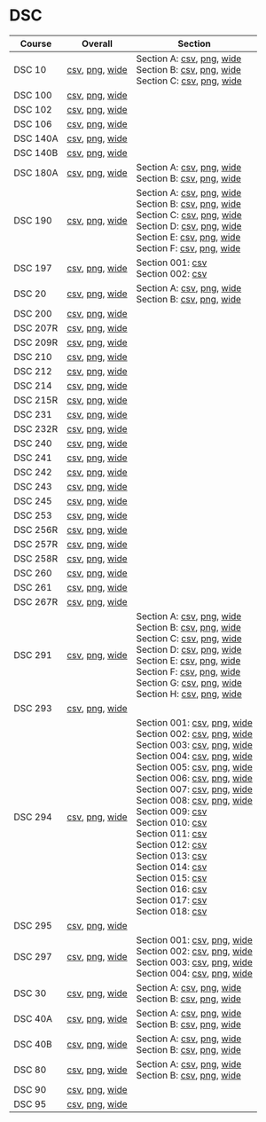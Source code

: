 # DSC

| Course | Overall | Section |
| ------ | ------- | ------- |
| DSC 10 | [csv](https://github.com/UCSD-Historical-Enrollment-Data/2024Fall/blob/main/overall/DSC%2010.csv), [png](https://raw.githubusercontent.com/UCSD-Historical-Enrollment-Data/2024Fall/main/plot_overall/DSC%2010.png), [wide](https://raw.githubusercontent.com/UCSD-Historical-Enrollment-Data/2024Fall/main/plot_overall_wide/DSC%2010.png) | Section A: [csv](https://github.com/UCSD-Historical-Enrollment-Data/2024Fall/blob/main/section/DSC%2010_A.csv), [png](https://raw.githubusercontent.com/UCSD-Historical-Enrollment-Data/2024Fall/main/plot_section/DSC%2010_A.png), [wide](https://raw.githubusercontent.com/UCSD-Historical-Enrollment-Data/2024Fall/main/plot_section_wide/DSC%2010_A.png)<br>Section B: [csv](https://github.com/UCSD-Historical-Enrollment-Data/2024Fall/blob/main/section/DSC%2010_B.csv), [png](https://raw.githubusercontent.com/UCSD-Historical-Enrollment-Data/2024Fall/main/plot_section/DSC%2010_B.png), [wide](https://raw.githubusercontent.com/UCSD-Historical-Enrollment-Data/2024Fall/main/plot_section_wide/DSC%2010_B.png)<br>Section C: [csv](https://github.com/UCSD-Historical-Enrollment-Data/2024Fall/blob/main/section/DSC%2010_C.csv), [png](https://raw.githubusercontent.com/UCSD-Historical-Enrollment-Data/2024Fall/main/plot_section/DSC%2010_C.png), [wide](https://raw.githubusercontent.com/UCSD-Historical-Enrollment-Data/2024Fall/main/plot_section_wide/DSC%2010_C.png) |
| DSC 100 | [csv](https://github.com/UCSD-Historical-Enrollment-Data/2024Fall/blob/main/overall/DSC%20100.csv), [png](https://raw.githubusercontent.com/UCSD-Historical-Enrollment-Data/2024Fall/main/plot_overall/DSC%20100.png), [wide](https://raw.githubusercontent.com/UCSD-Historical-Enrollment-Data/2024Fall/main/plot_overall_wide/DSC%20100.png) |  |
| DSC 102 | [csv](https://github.com/UCSD-Historical-Enrollment-Data/2024Fall/blob/main/overall/DSC%20102.csv), [png](https://raw.githubusercontent.com/UCSD-Historical-Enrollment-Data/2024Fall/main/plot_overall/DSC%20102.png), [wide](https://raw.githubusercontent.com/UCSD-Historical-Enrollment-Data/2024Fall/main/plot_overall_wide/DSC%20102.png) |  |
| DSC 106 | [csv](https://github.com/UCSD-Historical-Enrollment-Data/2024Fall/blob/main/overall/DSC%20106.csv), [png](https://raw.githubusercontent.com/UCSD-Historical-Enrollment-Data/2024Fall/main/plot_overall/DSC%20106.png), [wide](https://raw.githubusercontent.com/UCSD-Historical-Enrollment-Data/2024Fall/main/plot_overall_wide/DSC%20106.png) |  |
| DSC 140A | [csv](https://github.com/UCSD-Historical-Enrollment-Data/2024Fall/blob/main/overall/DSC%20140A.csv), [png](https://raw.githubusercontent.com/UCSD-Historical-Enrollment-Data/2024Fall/main/plot_overall/DSC%20140A.png), [wide](https://raw.githubusercontent.com/UCSD-Historical-Enrollment-Data/2024Fall/main/plot_overall_wide/DSC%20140A.png) |  |
| DSC 140B | [csv](https://github.com/UCSD-Historical-Enrollment-Data/2024Fall/blob/main/overall/DSC%20140B.csv), [png](https://raw.githubusercontent.com/UCSD-Historical-Enrollment-Data/2024Fall/main/plot_overall/DSC%20140B.png), [wide](https://raw.githubusercontent.com/UCSD-Historical-Enrollment-Data/2024Fall/main/plot_overall_wide/DSC%20140B.png) |  |
| DSC 180A | [csv](https://github.com/UCSD-Historical-Enrollment-Data/2024Fall/blob/main/overall/DSC%20180A.csv), [png](https://raw.githubusercontent.com/UCSD-Historical-Enrollment-Data/2024Fall/main/plot_overall/DSC%20180A.png), [wide](https://raw.githubusercontent.com/UCSD-Historical-Enrollment-Data/2024Fall/main/plot_overall_wide/DSC%20180A.png) | Section A: [csv](https://github.com/UCSD-Historical-Enrollment-Data/2024Fall/blob/main/section/DSC%20180A_A.csv), [png](https://raw.githubusercontent.com/UCSD-Historical-Enrollment-Data/2024Fall/main/plot_section/DSC%20180A_A.png), [wide](https://raw.githubusercontent.com/UCSD-Historical-Enrollment-Data/2024Fall/main/plot_section_wide/DSC%20180A_A.png)<br>Section B: [csv](https://github.com/UCSD-Historical-Enrollment-Data/2024Fall/blob/main/section/DSC%20180A_B.csv), [png](https://raw.githubusercontent.com/UCSD-Historical-Enrollment-Data/2024Fall/main/plot_section/DSC%20180A_B.png), [wide](https://raw.githubusercontent.com/UCSD-Historical-Enrollment-Data/2024Fall/main/plot_section_wide/DSC%20180A_B.png) |
| DSC 190 | [csv](https://github.com/UCSD-Historical-Enrollment-Data/2024Fall/blob/main/overall/DSC%20190.csv), [png](https://raw.githubusercontent.com/UCSD-Historical-Enrollment-Data/2024Fall/main/plot_overall/DSC%20190.png), [wide](https://raw.githubusercontent.com/UCSD-Historical-Enrollment-Data/2024Fall/main/plot_overall_wide/DSC%20190.png) | Section A: [csv](https://github.com/UCSD-Historical-Enrollment-Data/2024Fall/blob/main/section/DSC%20190_A.csv), [png](https://raw.githubusercontent.com/UCSD-Historical-Enrollment-Data/2024Fall/main/plot_section/DSC%20190_A.png), [wide](https://raw.githubusercontent.com/UCSD-Historical-Enrollment-Data/2024Fall/main/plot_section_wide/DSC%20190_A.png)<br>Section B: [csv](https://github.com/UCSD-Historical-Enrollment-Data/2024Fall/blob/main/section/DSC%20190_B.csv), [png](https://raw.githubusercontent.com/UCSD-Historical-Enrollment-Data/2024Fall/main/plot_section/DSC%20190_B.png), [wide](https://raw.githubusercontent.com/UCSD-Historical-Enrollment-Data/2024Fall/main/plot_section_wide/DSC%20190_B.png)<br>Section C: [csv](https://github.com/UCSD-Historical-Enrollment-Data/2024Fall/blob/main/section/DSC%20190_C.csv), [png](https://raw.githubusercontent.com/UCSD-Historical-Enrollment-Data/2024Fall/main/plot_section/DSC%20190_C.png), [wide](https://raw.githubusercontent.com/UCSD-Historical-Enrollment-Data/2024Fall/main/plot_section_wide/DSC%20190_C.png)<br>Section D: [csv](https://github.com/UCSD-Historical-Enrollment-Data/2024Fall/blob/main/section/DSC%20190_D.csv), [png](https://raw.githubusercontent.com/UCSD-Historical-Enrollment-Data/2024Fall/main/plot_section/DSC%20190_D.png), [wide](https://raw.githubusercontent.com/UCSD-Historical-Enrollment-Data/2024Fall/main/plot_section_wide/DSC%20190_D.png)<br>Section E: [csv](https://github.com/UCSD-Historical-Enrollment-Data/2024Fall/blob/main/section/DSC%20190_E.csv), [png](https://raw.githubusercontent.com/UCSD-Historical-Enrollment-Data/2024Fall/main/plot_section/DSC%20190_E.png), [wide](https://raw.githubusercontent.com/UCSD-Historical-Enrollment-Data/2024Fall/main/plot_section_wide/DSC%20190_E.png)<br>Section F: [csv](https://github.com/UCSD-Historical-Enrollment-Data/2024Fall/blob/main/section/DSC%20190_F.csv), [png](https://raw.githubusercontent.com/UCSD-Historical-Enrollment-Data/2024Fall/main/plot_section/DSC%20190_F.png), [wide](https://raw.githubusercontent.com/UCSD-Historical-Enrollment-Data/2024Fall/main/plot_section_wide/DSC%20190_F.png) |
| DSC 197 | [csv](https://github.com/UCSD-Historical-Enrollment-Data/2024Fall/blob/main/overall/DSC%20197.csv), [png](https://raw.githubusercontent.com/UCSD-Historical-Enrollment-Data/2024Fall/main/plot_overall/DSC%20197.png), [wide](https://raw.githubusercontent.com/UCSD-Historical-Enrollment-Data/2024Fall/main/plot_overall_wide/DSC%20197.png) | Section 001: [csv](https://github.com/UCSD-Historical-Enrollment-Data/2024Fall/blob/main/section/DSC%20197_001.csv)<br>Section 002: [csv](https://github.com/UCSD-Historical-Enrollment-Data/2024Fall/blob/main/section/DSC%20197_002.csv) |
| DSC 20 | [csv](https://github.com/UCSD-Historical-Enrollment-Data/2024Fall/blob/main/overall/DSC%2020.csv), [png](https://raw.githubusercontent.com/UCSD-Historical-Enrollment-Data/2024Fall/main/plot_overall/DSC%2020.png), [wide](https://raw.githubusercontent.com/UCSD-Historical-Enrollment-Data/2024Fall/main/plot_overall_wide/DSC%2020.png) | Section A: [csv](https://github.com/UCSD-Historical-Enrollment-Data/2024Fall/blob/main/section/DSC%2020_A.csv), [png](https://raw.githubusercontent.com/UCSD-Historical-Enrollment-Data/2024Fall/main/plot_section/DSC%2020_A.png), [wide](https://raw.githubusercontent.com/UCSD-Historical-Enrollment-Data/2024Fall/main/plot_section_wide/DSC%2020_A.png)<br>Section B: [csv](https://github.com/UCSD-Historical-Enrollment-Data/2024Fall/blob/main/section/DSC%2020_B.csv), [png](https://raw.githubusercontent.com/UCSD-Historical-Enrollment-Data/2024Fall/main/plot_section/DSC%2020_B.png), [wide](https://raw.githubusercontent.com/UCSD-Historical-Enrollment-Data/2024Fall/main/plot_section_wide/DSC%2020_B.png) |
| DSC 200 | [csv](https://github.com/UCSD-Historical-Enrollment-Data/2024Fall/blob/main/overall/DSC%20200.csv), [png](https://raw.githubusercontent.com/UCSD-Historical-Enrollment-Data/2024Fall/main/plot_overall/DSC%20200.png), [wide](https://raw.githubusercontent.com/UCSD-Historical-Enrollment-Data/2024Fall/main/plot_overall_wide/DSC%20200.png) |  |
| DSC 207R | [csv](https://github.com/UCSD-Historical-Enrollment-Data/2024Fall/blob/main/overall/DSC%20207R.csv), [png](https://raw.githubusercontent.com/UCSD-Historical-Enrollment-Data/2024Fall/main/plot_overall/DSC%20207R.png), [wide](https://raw.githubusercontent.com/UCSD-Historical-Enrollment-Data/2024Fall/main/plot_overall_wide/DSC%20207R.png) |  |
| DSC 209R | [csv](https://github.com/UCSD-Historical-Enrollment-Data/2024Fall/blob/main/overall/DSC%20209R.csv), [png](https://raw.githubusercontent.com/UCSD-Historical-Enrollment-Data/2024Fall/main/plot_overall/DSC%20209R.png), [wide](https://raw.githubusercontent.com/UCSD-Historical-Enrollment-Data/2024Fall/main/plot_overall_wide/DSC%20209R.png) |  |
| DSC 210 | [csv](https://github.com/UCSD-Historical-Enrollment-Data/2024Fall/blob/main/overall/DSC%20210.csv), [png](https://raw.githubusercontent.com/UCSD-Historical-Enrollment-Data/2024Fall/main/plot_overall/DSC%20210.png), [wide](https://raw.githubusercontent.com/UCSD-Historical-Enrollment-Data/2024Fall/main/plot_overall_wide/DSC%20210.png) |  |
| DSC 212 | [csv](https://github.com/UCSD-Historical-Enrollment-Data/2024Fall/blob/main/overall/DSC%20212.csv), [png](https://raw.githubusercontent.com/UCSD-Historical-Enrollment-Data/2024Fall/main/plot_overall/DSC%20212.png), [wide](https://raw.githubusercontent.com/UCSD-Historical-Enrollment-Data/2024Fall/main/plot_overall_wide/DSC%20212.png) |  |
| DSC 214 | [csv](https://github.com/UCSD-Historical-Enrollment-Data/2024Fall/blob/main/overall/DSC%20214.csv), [png](https://raw.githubusercontent.com/UCSD-Historical-Enrollment-Data/2024Fall/main/plot_overall/DSC%20214.png), [wide](https://raw.githubusercontent.com/UCSD-Historical-Enrollment-Data/2024Fall/main/plot_overall_wide/DSC%20214.png) |  |
| DSC 215R | [csv](https://github.com/UCSD-Historical-Enrollment-Data/2024Fall/blob/main/overall/DSC%20215R.csv), [png](https://raw.githubusercontent.com/UCSD-Historical-Enrollment-Data/2024Fall/main/plot_overall/DSC%20215R.png), [wide](https://raw.githubusercontent.com/UCSD-Historical-Enrollment-Data/2024Fall/main/plot_overall_wide/DSC%20215R.png) |  |
| DSC 231 | [csv](https://github.com/UCSD-Historical-Enrollment-Data/2024Fall/blob/main/overall/DSC%20231.csv), [png](https://raw.githubusercontent.com/UCSD-Historical-Enrollment-Data/2024Fall/main/plot_overall/DSC%20231.png), [wide](https://raw.githubusercontent.com/UCSD-Historical-Enrollment-Data/2024Fall/main/plot_overall_wide/DSC%20231.png) |  |
| DSC 232R | [csv](https://github.com/UCSD-Historical-Enrollment-Data/2024Fall/blob/main/overall/DSC%20232R.csv), [png](https://raw.githubusercontent.com/UCSD-Historical-Enrollment-Data/2024Fall/main/plot_overall/DSC%20232R.png), [wide](https://raw.githubusercontent.com/UCSD-Historical-Enrollment-Data/2024Fall/main/plot_overall_wide/DSC%20232R.png) |  |
| DSC 240 | [csv](https://github.com/UCSD-Historical-Enrollment-Data/2024Fall/blob/main/overall/DSC%20240.csv), [png](https://raw.githubusercontent.com/UCSD-Historical-Enrollment-Data/2024Fall/main/plot_overall/DSC%20240.png), [wide](https://raw.githubusercontent.com/UCSD-Historical-Enrollment-Data/2024Fall/main/plot_overall_wide/DSC%20240.png) |  |
| DSC 241 | [csv](https://github.com/UCSD-Historical-Enrollment-Data/2024Fall/blob/main/overall/DSC%20241.csv), [png](https://raw.githubusercontent.com/UCSD-Historical-Enrollment-Data/2024Fall/main/plot_overall/DSC%20241.png), [wide](https://raw.githubusercontent.com/UCSD-Historical-Enrollment-Data/2024Fall/main/plot_overall_wide/DSC%20241.png) |  |
| DSC 242 | [csv](https://github.com/UCSD-Historical-Enrollment-Data/2024Fall/blob/main/overall/DSC%20242.csv), [png](https://raw.githubusercontent.com/UCSD-Historical-Enrollment-Data/2024Fall/main/plot_overall/DSC%20242.png), [wide](https://raw.githubusercontent.com/UCSD-Historical-Enrollment-Data/2024Fall/main/plot_overall_wide/DSC%20242.png) |  |
| DSC 243 | [csv](https://github.com/UCSD-Historical-Enrollment-Data/2024Fall/blob/main/overall/DSC%20243.csv), [png](https://raw.githubusercontent.com/UCSD-Historical-Enrollment-Data/2024Fall/main/plot_overall/DSC%20243.png), [wide](https://raw.githubusercontent.com/UCSD-Historical-Enrollment-Data/2024Fall/main/plot_overall_wide/DSC%20243.png) |  |
| DSC 245 | [csv](https://github.com/UCSD-Historical-Enrollment-Data/2024Fall/blob/main/overall/DSC%20245.csv), [png](https://raw.githubusercontent.com/UCSD-Historical-Enrollment-Data/2024Fall/main/plot_overall/DSC%20245.png), [wide](https://raw.githubusercontent.com/UCSD-Historical-Enrollment-Data/2024Fall/main/plot_overall_wide/DSC%20245.png) |  |
| DSC 253 | [csv](https://github.com/UCSD-Historical-Enrollment-Data/2024Fall/blob/main/overall/DSC%20253.csv), [png](https://raw.githubusercontent.com/UCSD-Historical-Enrollment-Data/2024Fall/main/plot_overall/DSC%20253.png), [wide](https://raw.githubusercontent.com/UCSD-Historical-Enrollment-Data/2024Fall/main/plot_overall_wide/DSC%20253.png) |  |
| DSC 256R | [csv](https://github.com/UCSD-Historical-Enrollment-Data/2024Fall/blob/main/overall/DSC%20256R.csv), [png](https://raw.githubusercontent.com/UCSD-Historical-Enrollment-Data/2024Fall/main/plot_overall/DSC%20256R.png), [wide](https://raw.githubusercontent.com/UCSD-Historical-Enrollment-Data/2024Fall/main/plot_overall_wide/DSC%20256R.png) |  |
| DSC 257R | [csv](https://github.com/UCSD-Historical-Enrollment-Data/2024Fall/blob/main/overall/DSC%20257R.csv), [png](https://raw.githubusercontent.com/UCSD-Historical-Enrollment-Data/2024Fall/main/plot_overall/DSC%20257R.png), [wide](https://raw.githubusercontent.com/UCSD-Historical-Enrollment-Data/2024Fall/main/plot_overall_wide/DSC%20257R.png) |  |
| DSC 258R | [csv](https://github.com/UCSD-Historical-Enrollment-Data/2024Fall/blob/main/overall/DSC%20258R.csv), [png](https://raw.githubusercontent.com/UCSD-Historical-Enrollment-Data/2024Fall/main/plot_overall/DSC%20258R.png), [wide](https://raw.githubusercontent.com/UCSD-Historical-Enrollment-Data/2024Fall/main/plot_overall_wide/DSC%20258R.png) |  |
| DSC 260 | [csv](https://github.com/UCSD-Historical-Enrollment-Data/2024Fall/blob/main/overall/DSC%20260.csv), [png](https://raw.githubusercontent.com/UCSD-Historical-Enrollment-Data/2024Fall/main/plot_overall/DSC%20260.png), [wide](https://raw.githubusercontent.com/UCSD-Historical-Enrollment-Data/2024Fall/main/plot_overall_wide/DSC%20260.png) |  |
| DSC 261 | [csv](https://github.com/UCSD-Historical-Enrollment-Data/2024Fall/blob/main/overall/DSC%20261.csv), [png](https://raw.githubusercontent.com/UCSD-Historical-Enrollment-Data/2024Fall/main/plot_overall/DSC%20261.png), [wide](https://raw.githubusercontent.com/UCSD-Historical-Enrollment-Data/2024Fall/main/plot_overall_wide/DSC%20261.png) |  |
| DSC 267R | [csv](https://github.com/UCSD-Historical-Enrollment-Data/2024Fall/blob/main/overall/DSC%20267R.csv), [png](https://raw.githubusercontent.com/UCSD-Historical-Enrollment-Data/2024Fall/main/plot_overall/DSC%20267R.png), [wide](https://raw.githubusercontent.com/UCSD-Historical-Enrollment-Data/2024Fall/main/plot_overall_wide/DSC%20267R.png) |  |
| DSC 291 | [csv](https://github.com/UCSD-Historical-Enrollment-Data/2024Fall/blob/main/overall/DSC%20291.csv), [png](https://raw.githubusercontent.com/UCSD-Historical-Enrollment-Data/2024Fall/main/plot_overall/DSC%20291.png), [wide](https://raw.githubusercontent.com/UCSD-Historical-Enrollment-Data/2024Fall/main/plot_overall_wide/DSC%20291.png) | Section A: [csv](https://github.com/UCSD-Historical-Enrollment-Data/2024Fall/blob/main/section/DSC%20291_A.csv), [png](https://raw.githubusercontent.com/UCSD-Historical-Enrollment-Data/2024Fall/main/plot_section/DSC%20291_A.png), [wide](https://raw.githubusercontent.com/UCSD-Historical-Enrollment-Data/2024Fall/main/plot_section_wide/DSC%20291_A.png)<br>Section B: [csv](https://github.com/UCSD-Historical-Enrollment-Data/2024Fall/blob/main/section/DSC%20291_B.csv), [png](https://raw.githubusercontent.com/UCSD-Historical-Enrollment-Data/2024Fall/main/plot_section/DSC%20291_B.png), [wide](https://raw.githubusercontent.com/UCSD-Historical-Enrollment-Data/2024Fall/main/plot_section_wide/DSC%20291_B.png)<br>Section C: [csv](https://github.com/UCSD-Historical-Enrollment-Data/2024Fall/blob/main/section/DSC%20291_C.csv), [png](https://raw.githubusercontent.com/UCSD-Historical-Enrollment-Data/2024Fall/main/plot_section/DSC%20291_C.png), [wide](https://raw.githubusercontent.com/UCSD-Historical-Enrollment-Data/2024Fall/main/plot_section_wide/DSC%20291_C.png)<br>Section D: [csv](https://github.com/UCSD-Historical-Enrollment-Data/2024Fall/blob/main/section/DSC%20291_D.csv), [png](https://raw.githubusercontent.com/UCSD-Historical-Enrollment-Data/2024Fall/main/plot_section/DSC%20291_D.png), [wide](https://raw.githubusercontent.com/UCSD-Historical-Enrollment-Data/2024Fall/main/plot_section_wide/DSC%20291_D.png)<br>Section E: [csv](https://github.com/UCSD-Historical-Enrollment-Data/2024Fall/blob/main/section/DSC%20291_E.csv), [png](https://raw.githubusercontent.com/UCSD-Historical-Enrollment-Data/2024Fall/main/plot_section/DSC%20291_E.png), [wide](https://raw.githubusercontent.com/UCSD-Historical-Enrollment-Data/2024Fall/main/plot_section_wide/DSC%20291_E.png)<br>Section F: [csv](https://github.com/UCSD-Historical-Enrollment-Data/2024Fall/blob/main/section/DSC%20291_F.csv), [png](https://raw.githubusercontent.com/UCSD-Historical-Enrollment-Data/2024Fall/main/plot_section/DSC%20291_F.png), [wide](https://raw.githubusercontent.com/UCSD-Historical-Enrollment-Data/2024Fall/main/plot_section_wide/DSC%20291_F.png)<br>Section G: [csv](https://github.com/UCSD-Historical-Enrollment-Data/2024Fall/blob/main/section/DSC%20291_G.csv), [png](https://raw.githubusercontent.com/UCSD-Historical-Enrollment-Data/2024Fall/main/plot_section/DSC%20291_G.png), [wide](https://raw.githubusercontent.com/UCSD-Historical-Enrollment-Data/2024Fall/main/plot_section_wide/DSC%20291_G.png)<br>Section H: [csv](https://github.com/UCSD-Historical-Enrollment-Data/2024Fall/blob/main/section/DSC%20291_H.csv), [png](https://raw.githubusercontent.com/UCSD-Historical-Enrollment-Data/2024Fall/main/plot_section/DSC%20291_H.png), [wide](https://raw.githubusercontent.com/UCSD-Historical-Enrollment-Data/2024Fall/main/plot_section_wide/DSC%20291_H.png) |
| DSC 293 | [csv](https://github.com/UCSD-Historical-Enrollment-Data/2024Fall/blob/main/overall/DSC%20293.csv), [png](https://raw.githubusercontent.com/UCSD-Historical-Enrollment-Data/2024Fall/main/plot_overall/DSC%20293.png), [wide](https://raw.githubusercontent.com/UCSD-Historical-Enrollment-Data/2024Fall/main/plot_overall_wide/DSC%20293.png) |  |
| DSC 294 | [csv](https://github.com/UCSD-Historical-Enrollment-Data/2024Fall/blob/main/overall/DSC%20294.csv), [png](https://raw.githubusercontent.com/UCSD-Historical-Enrollment-Data/2024Fall/main/plot_overall/DSC%20294.png), [wide](https://raw.githubusercontent.com/UCSD-Historical-Enrollment-Data/2024Fall/main/plot_overall_wide/DSC%20294.png) | Section 001: [csv](https://github.com/UCSD-Historical-Enrollment-Data/2024Fall/blob/main/section/DSC%20294_001.csv), [png](https://raw.githubusercontent.com/UCSD-Historical-Enrollment-Data/2024Fall/main/plot_section/DSC%20294_001.png), [wide](https://raw.githubusercontent.com/UCSD-Historical-Enrollment-Data/2024Fall/main/plot_section_wide/DSC%20294_001.png)<br>Section 002: [csv](https://github.com/UCSD-Historical-Enrollment-Data/2024Fall/blob/main/section/DSC%20294_002.csv), [png](https://raw.githubusercontent.com/UCSD-Historical-Enrollment-Data/2024Fall/main/plot_section/DSC%20294_002.png), [wide](https://raw.githubusercontent.com/UCSD-Historical-Enrollment-Data/2024Fall/main/plot_section_wide/DSC%20294_002.png)<br>Section 003: [csv](https://github.com/UCSD-Historical-Enrollment-Data/2024Fall/blob/main/section/DSC%20294_003.csv), [png](https://raw.githubusercontent.com/UCSD-Historical-Enrollment-Data/2024Fall/main/plot_section/DSC%20294_003.png), [wide](https://raw.githubusercontent.com/UCSD-Historical-Enrollment-Data/2024Fall/main/plot_section_wide/DSC%20294_003.png)<br>Section 004: [csv](https://github.com/UCSD-Historical-Enrollment-Data/2024Fall/blob/main/section/DSC%20294_004.csv), [png](https://raw.githubusercontent.com/UCSD-Historical-Enrollment-Data/2024Fall/main/plot_section/DSC%20294_004.png), [wide](https://raw.githubusercontent.com/UCSD-Historical-Enrollment-Data/2024Fall/main/plot_section_wide/DSC%20294_004.png)<br>Section 005: [csv](https://github.com/UCSD-Historical-Enrollment-Data/2024Fall/blob/main/section/DSC%20294_005.csv), [png](https://raw.githubusercontent.com/UCSD-Historical-Enrollment-Data/2024Fall/main/plot_section/DSC%20294_005.png), [wide](https://raw.githubusercontent.com/UCSD-Historical-Enrollment-Data/2024Fall/main/plot_section_wide/DSC%20294_005.png)<br>Section 006: [csv](https://github.com/UCSD-Historical-Enrollment-Data/2024Fall/blob/main/section/DSC%20294_006.csv), [png](https://raw.githubusercontent.com/UCSD-Historical-Enrollment-Data/2024Fall/main/plot_section/DSC%20294_006.png), [wide](https://raw.githubusercontent.com/UCSD-Historical-Enrollment-Data/2024Fall/main/plot_section_wide/DSC%20294_006.png)<br>Section 007: [csv](https://github.com/UCSD-Historical-Enrollment-Data/2024Fall/blob/main/section/DSC%20294_007.csv), [png](https://raw.githubusercontent.com/UCSD-Historical-Enrollment-Data/2024Fall/main/plot_section/DSC%20294_007.png), [wide](https://raw.githubusercontent.com/UCSD-Historical-Enrollment-Data/2024Fall/main/plot_section_wide/DSC%20294_007.png)<br>Section 008: [csv](https://github.com/UCSD-Historical-Enrollment-Data/2024Fall/blob/main/section/DSC%20294_008.csv), [png](https://raw.githubusercontent.com/UCSD-Historical-Enrollment-Data/2024Fall/main/plot_section/DSC%20294_008.png), [wide](https://raw.githubusercontent.com/UCSD-Historical-Enrollment-Data/2024Fall/main/plot_section_wide/DSC%20294_008.png)<br>Section 009: [csv](https://github.com/UCSD-Historical-Enrollment-Data/2024Fall/blob/main/section/DSC%20294_009.csv)<br>Section 010: [csv](https://github.com/UCSD-Historical-Enrollment-Data/2024Fall/blob/main/section/DSC%20294_010.csv)<br>Section 011: [csv](https://github.com/UCSD-Historical-Enrollment-Data/2024Fall/blob/main/section/DSC%20294_011.csv)<br>Section 012: [csv](https://github.com/UCSD-Historical-Enrollment-Data/2024Fall/blob/main/section/DSC%20294_012.csv)<br>Section 013: [csv](https://github.com/UCSD-Historical-Enrollment-Data/2024Fall/blob/main/section/DSC%20294_013.csv)<br>Section 014: [csv](https://github.com/UCSD-Historical-Enrollment-Data/2024Fall/blob/main/section/DSC%20294_014.csv)<br>Section 015: [csv](https://github.com/UCSD-Historical-Enrollment-Data/2024Fall/blob/main/section/DSC%20294_015.csv)<br>Section 016: [csv](https://github.com/UCSD-Historical-Enrollment-Data/2024Fall/blob/main/section/DSC%20294_016.csv)<br>Section 017: [csv](https://github.com/UCSD-Historical-Enrollment-Data/2024Fall/blob/main/section/DSC%20294_017.csv)<br>Section 018: [csv](https://github.com/UCSD-Historical-Enrollment-Data/2024Fall/blob/main/section/DSC%20294_018.csv) |
| DSC 295 | [csv](https://github.com/UCSD-Historical-Enrollment-Data/2024Fall/blob/main/overall/DSC%20295.csv), [png](https://raw.githubusercontent.com/UCSD-Historical-Enrollment-Data/2024Fall/main/plot_overall/DSC%20295.png), [wide](https://raw.githubusercontent.com/UCSD-Historical-Enrollment-Data/2024Fall/main/plot_overall_wide/DSC%20295.png) |  |
| DSC 297 | [csv](https://github.com/UCSD-Historical-Enrollment-Data/2024Fall/blob/main/overall/DSC%20297.csv), [png](https://raw.githubusercontent.com/UCSD-Historical-Enrollment-Data/2024Fall/main/plot_overall/DSC%20297.png), [wide](https://raw.githubusercontent.com/UCSD-Historical-Enrollment-Data/2024Fall/main/plot_overall_wide/DSC%20297.png) | Section 001: [csv](https://github.com/UCSD-Historical-Enrollment-Data/2024Fall/blob/main/section/DSC%20297_001.csv), [png](https://raw.githubusercontent.com/UCSD-Historical-Enrollment-Data/2024Fall/main/plot_section/DSC%20297_001.png), [wide](https://raw.githubusercontent.com/UCSD-Historical-Enrollment-Data/2024Fall/main/plot_section_wide/DSC%20297_001.png)<br>Section 002: [csv](https://github.com/UCSD-Historical-Enrollment-Data/2024Fall/blob/main/section/DSC%20297_002.csv), [png](https://raw.githubusercontent.com/UCSD-Historical-Enrollment-Data/2024Fall/main/plot_section/DSC%20297_002.png), [wide](https://raw.githubusercontent.com/UCSD-Historical-Enrollment-Data/2024Fall/main/plot_section_wide/DSC%20297_002.png)<br>Section 003: [csv](https://github.com/UCSD-Historical-Enrollment-Data/2024Fall/blob/main/section/DSC%20297_003.csv), [png](https://raw.githubusercontent.com/UCSD-Historical-Enrollment-Data/2024Fall/main/plot_section/DSC%20297_003.png), [wide](https://raw.githubusercontent.com/UCSD-Historical-Enrollment-Data/2024Fall/main/plot_section_wide/DSC%20297_003.png)<br>Section 004: [csv](https://github.com/UCSD-Historical-Enrollment-Data/2024Fall/blob/main/section/DSC%20297_004.csv), [png](https://raw.githubusercontent.com/UCSD-Historical-Enrollment-Data/2024Fall/main/plot_section/DSC%20297_004.png), [wide](https://raw.githubusercontent.com/UCSD-Historical-Enrollment-Data/2024Fall/main/plot_section_wide/DSC%20297_004.png) |
| DSC 30 | [csv](https://github.com/UCSD-Historical-Enrollment-Data/2024Fall/blob/main/overall/DSC%2030.csv), [png](https://raw.githubusercontent.com/UCSD-Historical-Enrollment-Data/2024Fall/main/plot_overall/DSC%2030.png), [wide](https://raw.githubusercontent.com/UCSD-Historical-Enrollment-Data/2024Fall/main/plot_overall_wide/DSC%2030.png) | Section A: [csv](https://github.com/UCSD-Historical-Enrollment-Data/2024Fall/blob/main/section/DSC%2030_A.csv), [png](https://raw.githubusercontent.com/UCSD-Historical-Enrollment-Data/2024Fall/main/plot_section/DSC%2030_A.png), [wide](https://raw.githubusercontent.com/UCSD-Historical-Enrollment-Data/2024Fall/main/plot_section_wide/DSC%2030_A.png)<br>Section B: [csv](https://github.com/UCSD-Historical-Enrollment-Data/2024Fall/blob/main/section/DSC%2030_B.csv), [png](https://raw.githubusercontent.com/UCSD-Historical-Enrollment-Data/2024Fall/main/plot_section/DSC%2030_B.png), [wide](https://raw.githubusercontent.com/UCSD-Historical-Enrollment-Data/2024Fall/main/plot_section_wide/DSC%2030_B.png) |
| DSC 40A | [csv](https://github.com/UCSD-Historical-Enrollment-Data/2024Fall/blob/main/overall/DSC%2040A.csv), [png](https://raw.githubusercontent.com/UCSD-Historical-Enrollment-Data/2024Fall/main/plot_overall/DSC%2040A.png), [wide](https://raw.githubusercontent.com/UCSD-Historical-Enrollment-Data/2024Fall/main/plot_overall_wide/DSC%2040A.png) | Section A: [csv](https://github.com/UCSD-Historical-Enrollment-Data/2024Fall/blob/main/section/DSC%2040A_A.csv), [png](https://raw.githubusercontent.com/UCSD-Historical-Enrollment-Data/2024Fall/main/plot_section/DSC%2040A_A.png), [wide](https://raw.githubusercontent.com/UCSD-Historical-Enrollment-Data/2024Fall/main/plot_section_wide/DSC%2040A_A.png)<br>Section B: [csv](https://github.com/UCSD-Historical-Enrollment-Data/2024Fall/blob/main/section/DSC%2040A_B.csv), [png](https://raw.githubusercontent.com/UCSD-Historical-Enrollment-Data/2024Fall/main/plot_section/DSC%2040A_B.png), [wide](https://raw.githubusercontent.com/UCSD-Historical-Enrollment-Data/2024Fall/main/plot_section_wide/DSC%2040A_B.png) |
| DSC 40B | [csv](https://github.com/UCSD-Historical-Enrollment-Data/2024Fall/blob/main/overall/DSC%2040B.csv), [png](https://raw.githubusercontent.com/UCSD-Historical-Enrollment-Data/2024Fall/main/plot_overall/DSC%2040B.png), [wide](https://raw.githubusercontent.com/UCSD-Historical-Enrollment-Data/2024Fall/main/plot_overall_wide/DSC%2040B.png) | Section A: [csv](https://github.com/UCSD-Historical-Enrollment-Data/2024Fall/blob/main/section/DSC%2040B_A.csv), [png](https://raw.githubusercontent.com/UCSD-Historical-Enrollment-Data/2024Fall/main/plot_section/DSC%2040B_A.png), [wide](https://raw.githubusercontent.com/UCSD-Historical-Enrollment-Data/2024Fall/main/plot_section_wide/DSC%2040B_A.png)<br>Section B: [csv](https://github.com/UCSD-Historical-Enrollment-Data/2024Fall/blob/main/section/DSC%2040B_B.csv), [png](https://raw.githubusercontent.com/UCSD-Historical-Enrollment-Data/2024Fall/main/plot_section/DSC%2040B_B.png), [wide](https://raw.githubusercontent.com/UCSD-Historical-Enrollment-Data/2024Fall/main/plot_section_wide/DSC%2040B_B.png) |
| DSC 80 | [csv](https://github.com/UCSD-Historical-Enrollment-Data/2024Fall/blob/main/overall/DSC%2080.csv), [png](https://raw.githubusercontent.com/UCSD-Historical-Enrollment-Data/2024Fall/main/plot_overall/DSC%2080.png), [wide](https://raw.githubusercontent.com/UCSD-Historical-Enrollment-Data/2024Fall/main/plot_overall_wide/DSC%2080.png) | Section A: [csv](https://github.com/UCSD-Historical-Enrollment-Data/2024Fall/blob/main/section/DSC%2080_A.csv), [png](https://raw.githubusercontent.com/UCSD-Historical-Enrollment-Data/2024Fall/main/plot_section/DSC%2080_A.png), [wide](https://raw.githubusercontent.com/UCSD-Historical-Enrollment-Data/2024Fall/main/plot_section_wide/DSC%2080_A.png)<br>Section B: [csv](https://github.com/UCSD-Historical-Enrollment-Data/2024Fall/blob/main/section/DSC%2080_B.csv), [png](https://raw.githubusercontent.com/UCSD-Historical-Enrollment-Data/2024Fall/main/plot_section/DSC%2080_B.png), [wide](https://raw.githubusercontent.com/UCSD-Historical-Enrollment-Data/2024Fall/main/plot_section_wide/DSC%2080_B.png) |
| DSC 90 | [csv](https://github.com/UCSD-Historical-Enrollment-Data/2024Fall/blob/main/overall/DSC%2090.csv), [png](https://raw.githubusercontent.com/UCSD-Historical-Enrollment-Data/2024Fall/main/plot_overall/DSC%2090.png), [wide](https://raw.githubusercontent.com/UCSD-Historical-Enrollment-Data/2024Fall/main/plot_overall_wide/DSC%2090.png) |  |
| DSC 95 | [csv](https://github.com/UCSD-Historical-Enrollment-Data/2024Fall/blob/main/overall/DSC%2095.csv), [png](https://raw.githubusercontent.com/UCSD-Historical-Enrollment-Data/2024Fall/main/plot_overall/DSC%2095.png), [wide](https://raw.githubusercontent.com/UCSD-Historical-Enrollment-Data/2024Fall/main/plot_overall_wide/DSC%2095.png) |  |
